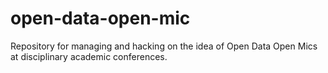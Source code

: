 # open-data-open-mic
Repository for managing and hacking on the idea of Open Data Open Mics at disciplinary academic conferences.
